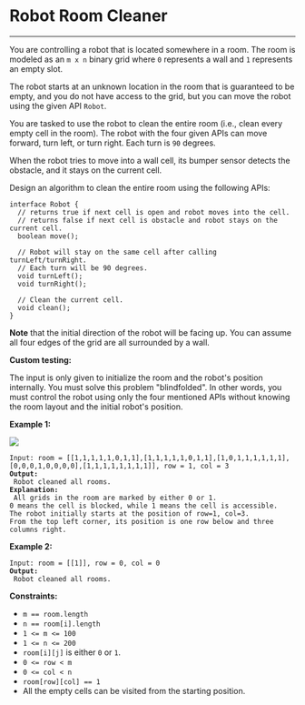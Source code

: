 # Robot Room Cleaner

***

You are controlling a robot that is located somewhere in a room. The room is modeled as an `m x n` binary grid where `0` represents a wall and `1` represents an empty slot.

The robot starts at an unknown location in the room that is guaranteed to be empty, and you do not have access to the grid, but you can move the robot using the given API `Robot`.

You are tasked to use the robot to clean the entire room (i.e., clean every empty cell in the room). The robot with the four given APIs can move forward, turn left, or turn right. Each turn is `90` degrees.

When the robot tries to move into a wall cell, its bumper sensor detects the obstacle, and it stays on the current cell.

Design an algorithm to clean the entire room using the following APIs:

```
interface Robot {
  // returns true if next cell is open and robot moves into the cell.
  // returns false if next cell is obstacle and robot stays on the current cell.
  boolean move();

  // Robot will stay on the same cell after calling turnLeft/turnRight.
  // Each turn will be 90 degrees.
  void turnLeft();
  void turnRight();

  // Clean the current cell.
  void clean();
}
```

**Note** that the initial direction of the robot will be facing up. You can assume all four edges of the grid are all surrounded by a wall.

&#x20;

**Custom testing:**

The input is only given to initialize the room and the robot's position internally. You must solve this problem "blindfolded". In other words, you must control the robot using only the four mentioned APIs without knowing the room layout and the initial robot's position.

&#x20;

**Example 1:**

![](https://assets.leetcode.com/uploads/2021/07/17/lc-grid.jpg)

<pre><code>Input: room = [[1,1,1,1,1,0,1,1],[1,1,1,1,1,0,1,1],[1,0,1,1,1,1,1,1],[0,0,0,1,0,0,0,0],[1,1,1,1,1,1,1,1]], row = 1, col = 3
<strong>Output:
</strong> Robot cleaned all rooms.
<strong>Explanation:
</strong> All grids in the room are marked by either 0 or 1.
0 means the cell is blocked, while 1 means the cell is accessible.
The robot initially starts at the position of row=1, col=3.
From the top left corner, its position is one row below and three columns right.</code></pre>

**Example 2:**

<pre><code>Input: room = [[1]], row = 0, col = 0
<strong>Output:
</strong> Robot cleaned all rooms.</code></pre>

&#x20;

**Constraints:**

* `m == room.length`
* `n == room[i].length`
* `1 <= m <= 100`
* `1 <= n <= 200`
* `room[i][j]` is either `0` or `1`.
* `0 <= row < m`
* `0 <= col < n`
* `room[row][col] == 1`
* All the empty cells can be visited from the starting position.
